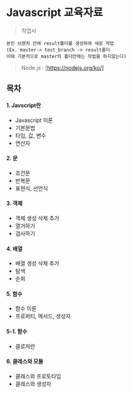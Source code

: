 # Javascript 교육자료
> 작업시  
```text
본인 브랜치 안에 result폴더를 생성하여 새로 작업 
(Ex. master-> test_branch -> result폴더 
이때 기본적으로 master의 폴더안에는 작업을 하지않는다)
```
> Node.js : [https://nodejs.org/ko/]
## 목차 
#### 1. Javscript란
- Javascript 이론 
- 기본문법
- 타입, 값, 변수 
- 연산자
#### 2. 문
- 조건문
- 반복문 
- 표현식, 선언식
#### 3. 객체
- 객체 생성 삭제 추가 
- 열거하기
- 검사하기 
#### 4. 배열
- 배열 생성 삭제 추가 
- 탐색 
- 순회
#### 5. 함수 
- 함수 이론 
- 프로퍼티, 메서드, 생성자
#### 5-1. 함수
- 클로저란 
#### 6. 클래스와 모듈
- 클래스와 프로토타입 
- 클래스와 생성자




